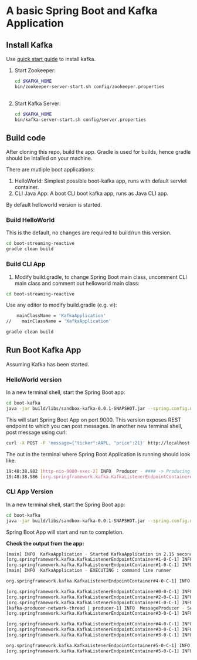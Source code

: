 # A basic Spring Boot and Kafka Application
## Install Kafka
Use [quick start guide](https://kafka.apache.org/quickstart) to install kafka.

1. Start Zookeeper:  
   ```bash
   cd $KAFKA_HOME
   bin/zookeeper-server-start.sh config/zookeeper.properties
  
2. Start Kafka Server:
   ```bash
   cd $KAFKA_HOME
   bin/kafka-server-start.sh config/server.properties

## Build code
After cloning this repo, build the app. Gradle is used for builds, hence gradle should be intalled on your machine.

There are mutliple boot applications:
1. HelloWorld: Simplest possible boot-kafka app, runs with default servlet container.
1. CLI Java App: A boot CLI boot kafka app, runs as Java CLI app.

By default helloworld version is started.

### Build HelloWorld

This is the default, no changes are required to build/run this version. 
 
```bash
cd boot-streaming-reactive
gradle clean build
```

### Build CLI App

1. Modify build.gradle, to change Spring Boot main class, uncomment CLI main class and comment out helloworld main class:

```bash
cd boot-streaming-reactive
```
Use any editor to modify build.gradle (e.g. vi):
```bash
    mainClassName = 'KafkaApplication'
//    mainClassName = 'KafkaApplication'

```
 
```bash
gradle clean build
``` 

## Run Boot Kafka App
Assuming Kafka has been started.

### HelloWorld version

In a new terminal shell, start the Spring Boot app:
```bash
cd boot-kafka
java -jar build/libs/sandbox-kafka-0.0.1-SNAPSHOT.jar --spring.config.name=application-hw
```

This will start Spring Boot App on port 9000. This version exposes REST endpoint to which you can post messages.
In another new terminal shell, post message using curl:

```bash
curl -X POST -F 'message={"ticker":AAPL, "price":21}' http://localhost:9000/kafka/publish
```

The out in the terminal where Spring Boot Application is running should look like:
```bash
19:48:38.982 [http-nio-9000-exec-2] INFO  Producer - #### -> Producing message -> {"ticker":AAPL, "price":21"
19:48:38.986 [org.springframework.kafka.KafkaListenerEndpointContainer#0-0-C-1] INFO  Consumer - #### -> Consumed message -> {"ticker":AAPL, "price":21}
```

### CLI App Version
In a new terminal shell, start the Spring Boot app:
```bash
cd boot-kafka
java -jar build/libs/sandbox-kafka-0.0.1-SNAPSHOT.jar --spring.config.name=application-cli
```

Spring Boot App will start and run to completion.

**Check the output from the app:**  

```bash
[main] INFO  KafkaApplication - Started KafkaApplication in 2.15 seconds (JVM running for 2.803)
[org.springframework.kafka.KafkaListenerEndpointContainer#1-0-C-1] INFO  MessageListener - Received message in group 'bar': Hello, World!
[org.springframework.kafka.KafkaListenerEndpointContainer#1-0-C-1] INFO  MessageListener - Received message in group 'bar': Hello, World!
[main] INFO  KafkaApplication - EXECUTING : command line runner

org.springframework.kafka.KafkaListenerEndpointContainer#4-0-C-1] INFO  MessageListener - Received message in filtered listener: Hello Sandbox!

[org.springframework.kafka.KafkaListenerEndpointContainer#0-0-C-1] INFO  MessageListener - Received message in group 'foo': Hello, World!
[org.springframework.kafka.KafkaListenerEndpointContainer#2-0-C-1] INFO  MessageListener - Received: Hello, World! from partition: 0
[org.springframework.kafka.KafkaListenerEndpointContainer#1-0-C-1] INFO  MessageListener - Received message in group 'bar': Hello, World!
[kafka-producer-network-thread | producer-1] INFO  MessageProducer - Sent message=[Hello, World!] with offset=[14]
[org.springframework.kafka.KafkaListenerEndpointContainer#3-0-C-1] INFO  MessageListener - Received: Hello To Partitioned Topic! from partition: 2

[org.springframework.kafka.KafkaListenerEndpointContainer#4-0-C-1] INFO  MessageListener - Received message in filtered listener: Hello Sandbox!
[org.springframework.kafka.KafkaListenerEndpointContainer#3-0-C-1] INFO  MessageListener - Received: Hello To Partitioned Topic! from partition: 4
[org.springframework.kafka.KafkaListenerEndpointContainer#3-0-C-1] INFO  MessageListener - Received: Hello To Partitioned Topic! from partition: 0

org.springframework.kafka.KafkaListenerEndpointContainer#5-0-C-1] INFO  o.s.k.l.KafkaMessageListenerContainer - partitions assigned: [stockTicker-0]
[org.springframework.kafka.KafkaListenerEndpointContainer#5-0-C-1] INFO  MessageListener - Received stockTicker: StockTicker(ticker=AAPL, price=120.12)
```
